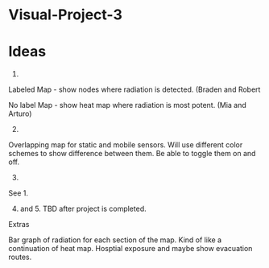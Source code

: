 # Visual-Project-3

# Ideas
1.
Labeled Map - show nodes where radiation is detected. (Braden and Robert

No label Map - show heat map where radiation is most potent. (Mia and Arturo)

2.
Overlapping map for static and mobile sensors. Will use different color schemes to show difference between them. Be able to toggle them on and off.

3.
See 1.

4. and 5.
TBD after project is completed.

Extras

Bar graph of radiation for each section of the map. Kind of like a continuation of heat map.
Hosptial exposure and maybe show evacuation routes.

